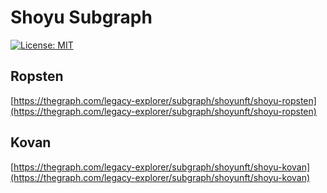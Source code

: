 # Shoyu Subgraph

[![License: MIT](https://img.shields.io/badge/License-MIT-yellow.svg)](https://opensource.org/licenses/MIT)

## Ropsten
[https://thegraph.com/legacy-explorer/subgraph/shoyunft/shoyu-ropsten](https://thegraph.com/legacy-explorer/subgraph/shoyunft/shoyu-ropsten)

## Kovan
[https://thegraph.com/legacy-explorer/subgraph/shoyunft/shoyu-kovan](https://thegraph.com/legacy-explorer/subgraph/shoyunft/shoyu-kovan)

